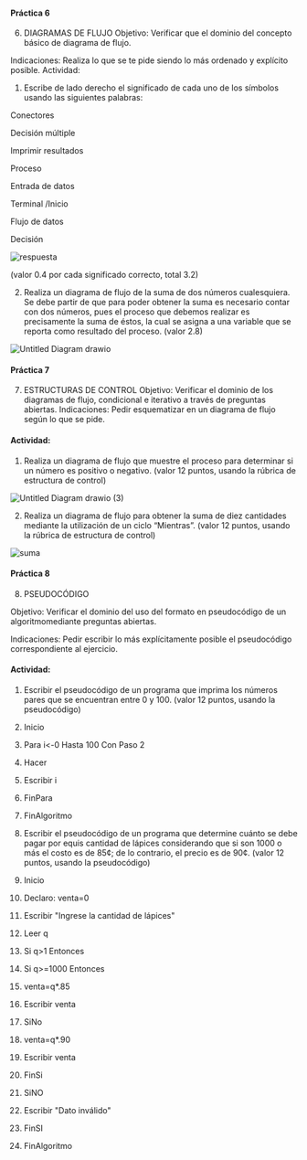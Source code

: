#### Práctica 6
6. DIAGRAMAS DE FLUJO
Objetivo: Verificar que el dominio del concepto básico de diagrama de flujo.

Indicaciones: Realiza lo que se te pide siendo lo más ordenado y explícito posible.
Actividad:

  1. Escribe de lado derecho el significado de cada uno de los símbolos usando las
  siguientes palabras: 
  
  Conectores           
  
  Decisión múltiple     
  
  Imprimir resultados 
  
  Proceso               
  
  Entrada de datos      
  
  Terminal /Inicio      
  
  Flujo de datos        
  
  Decisión
  
  ![respuesta](https://user-images.githubusercontent.com/103066775/166011580-6be40391-991c-4995-9479-cfabd09ad97f.png)


  
  (valor 0.4 por cada significado correcto, total 3.2)
  
   2. Realiza un diagrama de flujo de la suma de dos números cualesquiera. Se debe partir de que para poder obtener la suma es necesario contar con dos números, pues el proceso que debemos realizar es precisamente la suma de éstos, la cual se asigna a una variable que se reporta como resultado del proceso. (valor 2.8)

![Untitled Diagram drawio](https://user-images.githubusercontent.com/103066775/166156833-062b3a7d-8909-4d02-87a2-d67a8513ddbd.png)


    
 #### Práctica 7
7. ESTRUCTURAS DE CONTROL
Objetivo: Verificar el dominio de los diagramas de flujo, condicional e iterativo a través de preguntas abiertas.
Indicaciones: Pedir esquematizar en un diagrama de flujo según lo que se pide.

#### Actividad:
  1. Realiza un diagrama de flujo que muestre el proceso para determinar si un número es positivo o negativo. (valor 12 puntos, usando la rúbrica de estructura de control)

![Untitled Diagram drawio (3)](https://user-images.githubusercontent.com/103066775/166157207-4c61979c-fa44-47b3-ae8e-3aeb99a253be.png)




  2. Realiza un diagrama de flujo para obtener la suma de diez cantidades mediante la utilización de un ciclo “Mientras”. (valor 12 puntos, usando la rúbrica de estructura de
control)

  ![suma](https://user-images.githubusercontent.com/103066775/166159853-0b52d2d7-f4ef-4999-95ff-1cd69eb0bc80.png)




#### Práctica 8
8. PSEUDOCÓDIGO

Objetivo: Verificar el dominio del uso del formato en pseudocódigo de un algoritmomediante preguntas abiertas.

Indicaciones: Pedir escribir lo más explícitamente posible el pseudocódigo correspondiente al ejercicio.

#### Actividad:

  1. Escribir el pseudocódigo de un programa que imprima los números pares que se encuentran entre 0 y 100. (valor 12 puntos, usando la pseudocódigo)

1. Inicio
2. Para i<-0 Hasta 100 Con Paso 2
3. Hacer
4. Escribir i
5. FinPara
6. FinAlgoritmo



  2. Escribir el pseudocódigo de un programa que determine cuánto se debe pagar por equis cantidad de lápices considerando que si son 1000 o más el costo es de 85¢; de lo contrario, el precio es de 90¢. (valor 12 puntos, usando la pseudocódigo)

1. Inicio
2. Declaro: venta=0
3. Escribir "Ingrese la cantidad de lápices"
4. Leer q
5. Si q>1 Entonces
6.    Si q>=1000 Entonces
7.    venta=q*.85
8.    Escribir venta
9.    SiNo
10.    venta=q*.90
11.    Escribir venta
12.    FinSi
13. SiNO 
14.   Escribir "Dato inválido"
15. FinSI
16. FinAlgoritmo

